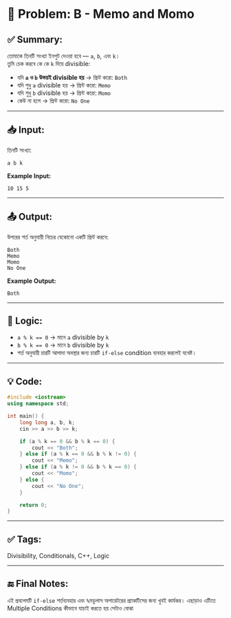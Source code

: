 # 🧩 Problem: B - Memo and Momo

## ✅ Summary:
তোমাকে তিনটি সংখ্যা ইনপুট দেওয়া হবে — `a`, `b`, এবং `k`।  
তুমি চেক করবে কে কে `k` দিয়ে divisible:

- যদি **`a` ও `b` উভয়ই divisible হয়** → প্রিন্ট করো: `Both`
- যদি শুধু `a` divisible হয় → প্রিন্ট করো: `Memo`
- যদি শুধু `b` divisible হয় → প্রিন্ট করো: `Momo`
- কেউ না হলে → প্রিন্ট করো: `No One`

---

## 📥 Input:
তিনটি সংখ্যা:
```aiignore
a b k
```
**Example Input:**
```aiignore
10 15 5
```
---
## 📤 Output:
উপরের শর্ত অনুযায়ী নিচের যেকোনো একটি প্রিন্ট করবে:
```
Both
Memo
Momo
No One
```
**Example Output:**
```aiignore
Both
```

---

## 🧠 Logic:
- `a % k == 0` → মানে `a` divisible by `k`
- `b % k == 0` → মানে `b` divisible by `k`
- শর্ত অনুযায়ী চারটি আলাদা অবস্থার জন্য চারটি `if-else` condition ব্যবহার করলেই যথেষ্ট।

---
## 💡 Code:

```cpp
#include <iostream>
using namespace std;

int main() {
    long long a, b, k;
    cin >> a >> b >> k;

    if (a % k == 0 && b % k == 0) {
        cout << "Both";
    } else if (a % k == 0 && b % k != 0) {
        cout << "Memo";
    } else if (a % k != 0 && b % k == 0) {
        cout << "Momo";
    } else {
        cout << "No One";
    }

    return 0;
}
```
---
## ✅ Tags:
Divisibility, Conditionals, C++, Logic

---
## 🔚 Final Notes:
এই প্রবলেমটি `if-else` শর্তব্যবহার এবং `%`মডুলাস অপারেটরের প্র্যাকটিসের জন্য খুবই কার্যকর।
এছাড়াও এটিতে Multiple Conditions কীভাবে যাচাই করতে হয় সেটাও বোঝা